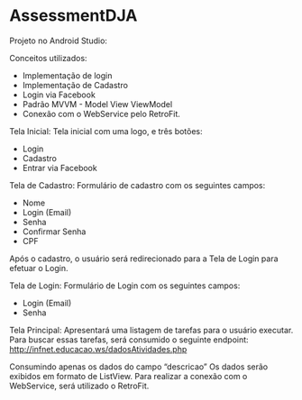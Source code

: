 # AssessmentDJA
Projeto no Android Studio:

Conceitos utilizados:
- Implementação de login
- Implementação de Cadastro
- Login via Facebook
- Padrão MVVM - Model View ViewModel
- Conexão com o WebService pelo RetroFit.

Tela Inicial: Tela inicial com uma logo, e três botões:
- Login
- Cadastro
- Entrar via Facebook

Tela de Cadastro: Formulário de cadastro com os seguintes campos:
- Nome
- Login (Email)
- Senha
- Confirmar Senha
- CPF

Após o cadastro, o usuário será redirecionado para a Tela de Login para efetuar o Login. 

Tela de Login: Formulário de Login com os seguintes campos:
- Login (Email)
- Senha

Tela Principal: Apresentará uma listagem de tarefas para o usuário executar. Para buscar essas tarefas, será consumido o seguinte endpoint: http://infnet.educacao.ws/dadosAtividades.php

Consumindo apenas os dados do campo “descricao” 
Os dados serão exibidos em formato de ListView. 
Para realizar a conexão com o WebService, será utilizado o RetroFit.
